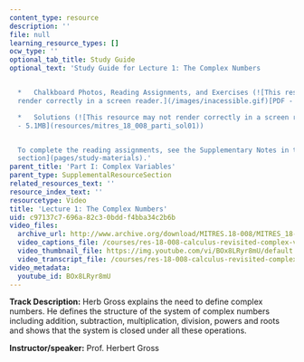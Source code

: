 ```yaml
---
content_type: resource
description: ''
file: null
learning_resource_types: []
ocw_type: ''
optional_tab_title: Study Guide
optional_text: 'Study Guide for Lecture 1: The Complex Numbers


  *   Chalkboard Photos, Reading Assignments, and Exercises (![This resource may not
  render correctly in a screen reader.](/images/inacessible.gif)[PDF - 1.8MB](resources/mitres_18_008_parti_lec01))

  *   Solutions (![This resource may not render correctly in a screen reader.](/images/inacessible.gif)[PDF
  - 5.1MB](resources/mitres_18_008_parti_sol01))


  To complete the reading assignments, see the Supplementary Notes in the [Study Materials
  section](pages/study-materials).'
parent_title: 'Part I: Complex Variables'
parent_type: SupplementalResourceSection
related_resources_text: ''
resource_index_text: ''
resourcetype: Video
title: 'Lecture 1: The Complex Numbers'
uid: c97137c7-696a-82c3-0bdd-f4bba34c2b6b
video_files:
  archive_url: http://www.archive.org/download/MITRES.18-008/MITRES_18-008_Part1_lec1_300k.mp4
  video_captions_file: /courses/res-18-008-calculus-revisited-complex-variables-differential-equations-and-linear-algebra-fall-2011/394f08fa8b6e5cd8a0a03ab252cd44a7_BOx8LRyr8mU.vtt
  video_thumbnail_file: https://img.youtube.com/vi/BOx8LRyr8mU/default.jpg
  video_transcript_file: /courses/res-18-008-calculus-revisited-complex-variables-differential-equations-and-linear-algebra-fall-2011/1eebf7b6eca71586058bc62f3b11a1ce_BOx8LRyr8mU.pdf
video_metadata:
  youtube_id: BOx8LRyr8mU
---
```


**Track Description:** Herb Gross explains the need to define complex numbers. He defines the structure of the system of complex numbers including addition, subtraction, multiplication, division, powers and roots and shows that the system is closed under all these operations.

**Instructor/speaker:** Prof. Herbert Gross